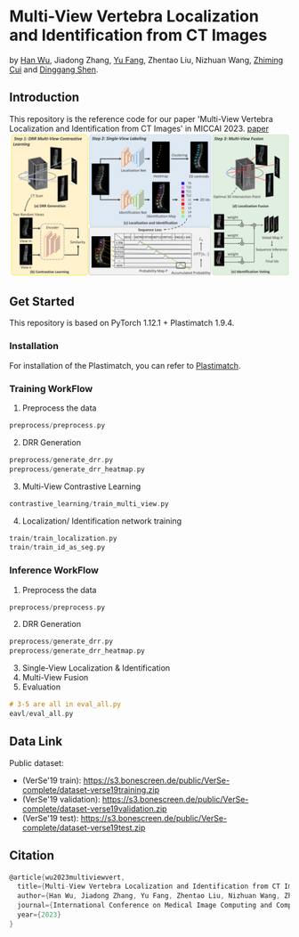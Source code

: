 # Multi-View Vertebra Localization and Identification from CT Images
 by [Han Wu](http://hanwu.website/), Jiadong Zhang, [Yu Fang](https://yuffish.github.io/), Zhentao Liu, Nizhuan Wang, [Zhiming Cui](https://erdanc.github.io/) and [Dinggang Shen](http://idea.bme.shanghaitech.edu.cn/home/people/faculty).

## Introduction
This repository is the reference code for our paper 'Multi-View Vertebra Localization and Identification from CT Images' in MICCAI 2023.
[paper](https://arxiv.org/abs/2307.12845)
 ![Overall Pipeline](./asset/pipeline.png)



## Get Started
This repository is based on PyTorch 1.12.1 + Plastimatch 1.9.4.

### Installation
For installation of the Plastimatch, you can refer to [Plastimatch](https://plastimatch.org/).

### Training WorkFlow
1. Preprocess the data
```c
preprocess/preprocess.py
```
2. DRR Generation
```c
preprocess/generate_drr.py
preprocess/generate_drr_heatmap.py
```
3. Multi-View Contrastive Learning
```c
contrastive_learning/train_multi_view.py
```
4. Localization/ Identification network training
```c
train/train_localization.py
train/train_id_as_seg.py
```

### Inference WorkFlow
1. Preprocess the data
```c
preprocess/preprocess.py
```
2. DRR Generation
```c
preprocess/generate_drr.py
preprocess/generate_drr_heatmap.py
```
3. Single-View Localization & Identification
4. Multi-View Fusion
5. Evaluation
```c
# 3-5 are all in eval_all.py
eavl/eval_all.py
```
## Data Link
Public dataset:
- (VerSe'19 train): https://s3.bonescreen.de/public/VerSe-complete/dataset-verse19training.zip
- (VerSe'19 validation): https://s3.bonescreen.de/public/VerSe-complete/dataset-verse19validation.zip
- (VerSe'19 test): https://s3.bonescreen.de/public/VerSe-complete/dataset-verse19test.zip


## Citation
```c
@article{wu2023multiviewvert,
  title={Multi-View Vertebra Localization and Identification from CT Images},
  author={Han Wu, Jiadong Zhang, Yu Fang, Zhentao Liu, Nizhuan Wang, Zhiming Cui and Dinggang Shen},
  journal={International Conference on Medical Image Computing and Computer Assisted Intervention},
  year={2023}
}  
```
